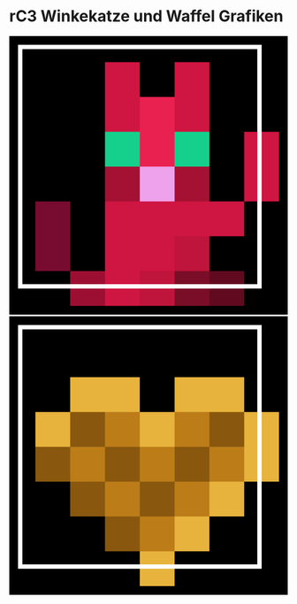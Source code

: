  rC3 Winkekatze und Waffel Grafiken
==================================

![Winkekatze](https://raw.githubusercontent.com/chaoswest-tv/winkekatzengrafik/main/rc3-winkekatze.svg?sanitize=true)
![Waffel](https://raw.githubusercontent.com/chaoswest-tv/winkekatzengrafik/main/rc3-waffeln.svg?sanitize=true)
